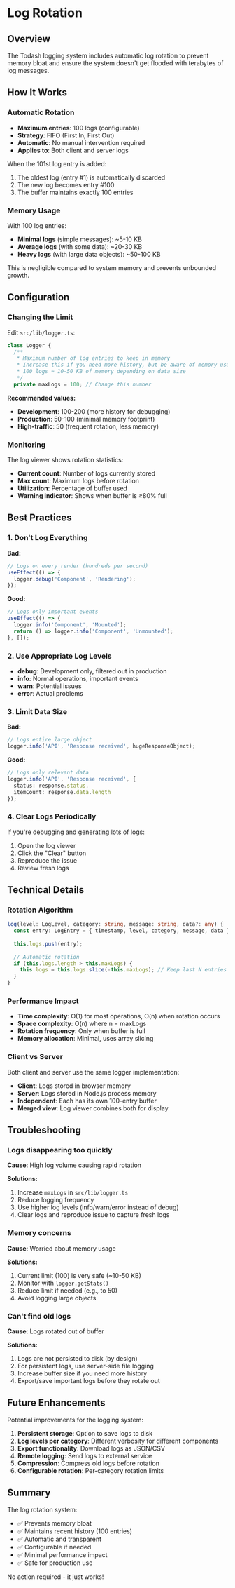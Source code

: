 # Log Rotation

## Overview

The Todash logging system includes automatic log rotation to prevent memory bloat and ensure the system doesn't get flooded with terabytes of log messages.

## How It Works

### Automatic Rotation

- **Maximum entries**: 100 logs (configurable)
- **Strategy**: FIFO (First In, First Out)
- **Automatic**: No manual intervention required
- **Applies to**: Both client and server logs

When the 101st log entry is added:
1. The oldest log (entry #1) is automatically discarded
2. The new log becomes entry #100
3. The buffer maintains exactly 100 entries

### Memory Usage

With 100 log entries:
- **Minimal logs** (simple messages): ~5-10 KB
- **Average logs** (with some data): ~20-30 KB
- **Heavy logs** (with large data objects): ~50-100 KB

This is negligible compared to system memory and prevents unbounded growth.

## Configuration

### Changing the Limit

Edit `src/lib/logger.ts`:

```typescript
class Logger {
  /**
   * Maximum number of log entries to keep in memory
   * Increase this if you need more history, but be aware of memory usage
   * 100 logs ≈ 10-50 KB of memory depending on data size
   */
  private maxLogs = 100; // Change this number
```

**Recommended values:**
- **Development**: 100-200 (more history for debugging)
- **Production**: 50-100 (minimal memory footprint)
- **High-traffic**: 50 (frequent rotation, less memory)

### Monitoring

The log viewer shows rotation statistics:

- **Current count**: Number of logs currently stored
- **Max count**: Maximum logs before rotation
- **Utilization**: Percentage of buffer used
- **Warning indicator**: Shows when buffer is ≥80% full

## Best Practices

### 1. Don't Log Everything

**Bad:**
```typescript
// Logs on every render (hundreds per second)
useEffect(() => {
  logger.debug('Component', 'Rendering');
});
```

**Good:**
```typescript
// Logs only important events
useEffect(() => {
  logger.info('Component', 'Mounted');
  return () => logger.info('Component', 'Unmounted');
}, []);
```

### 2. Use Appropriate Log Levels

- **debug**: Development only, filtered out in production
- **info**: Normal operations, important events
- **warn**: Potential issues
- **error**: Actual problems

### 3. Limit Data Size

**Bad:**
```typescript
// Logs entire large object
logger.info('API', 'Response received', hugeResponseObject);
```

**Good:**
```typescript
// Logs only relevant data
logger.info('API', 'Response received', { 
  status: response.status,
  itemCount: response.data.length 
});
```

### 4. Clear Logs Periodically

If you're debugging and generating lots of logs:
1. Open the log viewer
2. Click the "Clear" button
3. Reproduce the issue
4. Review fresh logs

## Technical Details

### Rotation Algorithm

```typescript
log(level: LogLevel, category: string, message: string, data?: any) {
  const entry: LogEntry = { timestamp, level, category, message, data };
  
  this.logs.push(entry);
  
  // Automatic rotation
  if (this.logs.length > this.maxLogs) {
    this.logs = this.logs.slice(-this.maxLogs); // Keep last N entries
  }
}
```

### Performance Impact

- **Time complexity**: O(1) for most operations, O(n) when rotation occurs
- **Space complexity**: O(n) where n = maxLogs
- **Rotation frequency**: Only when buffer is full
- **Memory allocation**: Minimal, uses array slicing

### Client vs Server

Both client and server use the same logger implementation:
- **Client**: Logs stored in browser memory
- **Server**: Logs stored in Node.js process memory
- **Independent**: Each has its own 100-entry buffer
- **Merged view**: Log viewer combines both for display

## Troubleshooting

### Logs disappearing too quickly

**Cause**: High log volume causing rapid rotation

**Solutions:**
1. Increase `maxLogs` in `src/lib/logger.ts`
2. Reduce logging frequency
3. Use higher log levels (info/warn/error instead of debug)
4. Clear logs and reproduce issue to capture fresh logs

### Memory concerns

**Cause**: Worried about memory usage

**Solutions:**
1. Current limit (100) is very safe (~10-50 KB)
2. Monitor with `logger.getStats()`
3. Reduce limit if needed (e.g., to 50)
4. Avoid logging large objects

### Can't find old logs

**Cause**: Logs rotated out of buffer

**Solutions:**
1. Logs are not persisted to disk (by design)
2. For persistent logs, use server-side file logging
3. Increase buffer size if you need more history
4. Export/save important logs before they rotate out

## Future Enhancements

Potential improvements for the logging system:

1. **Persistent storage**: Option to save logs to disk
2. **Log levels per category**: Different verbosity for different components
3. **Export functionality**: Download logs as JSON/CSV
4. **Remote logging**: Send logs to external service
5. **Compression**: Compress old logs before rotation
6. **Configurable rotation**: Per-category rotation limits

## Summary

The log rotation system:
- ✅ Prevents memory bloat
- ✅ Maintains recent history (100 entries)
- ✅ Automatic and transparent
- ✅ Configurable if needed
- ✅ Minimal performance impact
- ✅ Safe for production use

No action required - it just works!


